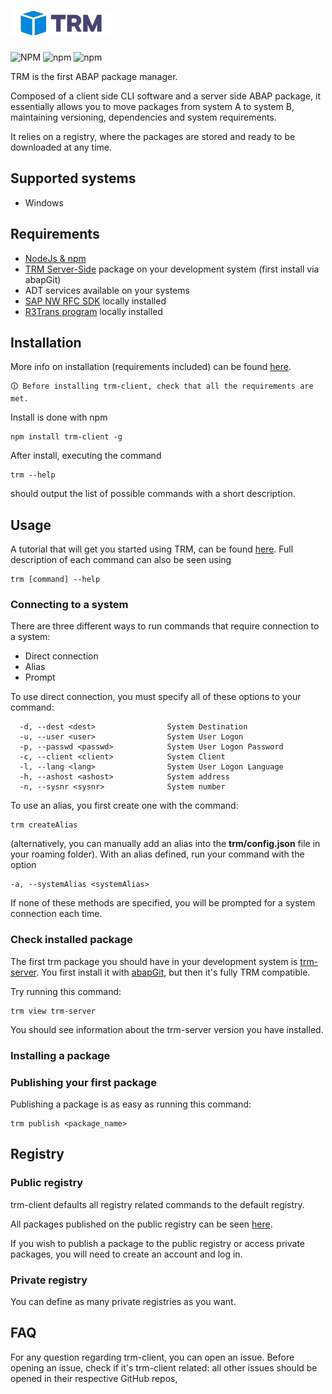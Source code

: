 # <a href="https://trmregistry.regestaitalia.it/"><img src="doc/assets/logo.png" height="40" alt="logo"></a>
![NPM](https://img.shields.io/npm/l/trm-client)
![npm](https://img.shields.io/npm/v/trm-client)
![npm](https://img.shields.io/npm/dt/trm-client)

TRM is the first ABAP package manager.

Composed of a client side CLI software and a server side ABAP package, it essentially allows you to move packages from system A to system B, maintaining versioning, dependencies and system requirements.

It relies on a registry, where the packages are stored and ready to be downloaded at any time.

## Supported systems
- Windows

## Requirements
- [NodeJs & npm](https://docs.npmjs.com/downloading-and-installing-node-js-and-npm#using-a-node-version-manager-to-install-nodejs-and-npm)
- [TRM Server-Side](https://github.com/RegestaItalia/trm-server#installation) package on your development system (first install via abapGit)
- ADT services available on your systems
- [SAP NW RFC SDK](https://github.com/SAP/node-rfc/blob/main/doc/installation.md#sap-nwrfc-sdk-installation) locally installed
- [R3Trans program](https://github.com/RegestaItalia/node-r3trans#installation) locally installed

## Installation
More info on installation (requirements included) can be found [here](./doc/installation.md).

```
🛈 Before installing trm-client, check that all the requirements are met.
```

Install is done with npm
```
npm install trm-client -g
```

After install, executing the command
```
trm --help
```
should output the list of possible commands with a short description.

## Usage
A tutorial that will get you started using TRM, can be found [here](https://blogs.sap.com/?p=1768661).
Full description of each command can also be seen using
```
trm [command] --help
```

### Connecting to a system
There are three different ways to run commands that require connection to a system:
- Direct connection
- Alias
- Prompt

To use direct connection, you must specify all of these options to your command:
```
  -d, --dest <dest>                System Destination
  -u, --user <user>                System User Logon
  -p, --passwd <passwd>            System User Logon Password
  -c, --client <client>            System Client
  -l, --lang <lang>                System User Logon Language
  -h, --ashost <ashost>            System address
  -n, --sysnr <sysnr>              System number
```
To use an alias, you first create one with the command:
```
trm createAlias
```
(alternatively, you can manually add an alias into the **trm/config.json** file in your roaming folder).
With an alias defined, run your command with the option
```
-a, --systemAlias <systemAlias>
```
If none of these methods are specified, you will be prompted for a system connection each time.

### Check installed package
The first trm package you should have in your development system is [trm-server](https://github.com/RegestaItalia/trm-server).
You first install it with [abapGit](https://abapgit.org/), but then it's fully TRM compatible.

Try running this command:
```
trm view trm-server
```
You should see information about the trm-server version you have installed.

### Installing a package


### Publishing your first package
Publishing a package is as easy as running this command:
```
trm publish <package_name>
```

## Registry
### Public registry
trm-client defaults all registry related commands to the default registry.

All packages published on the public registry can be seen [here](https://www.trmregistry.com/).

If you wish to publish a package to the public registry or access private packages, you will need to create an account and log in.

### Private registry
You can define as many private registries as you want.

## FAQ
For any question regarding trm-client, you can open an issue.
Before opening an issue, check if it's trm-client related: all other issues should be opened in their respective GitHub repos,